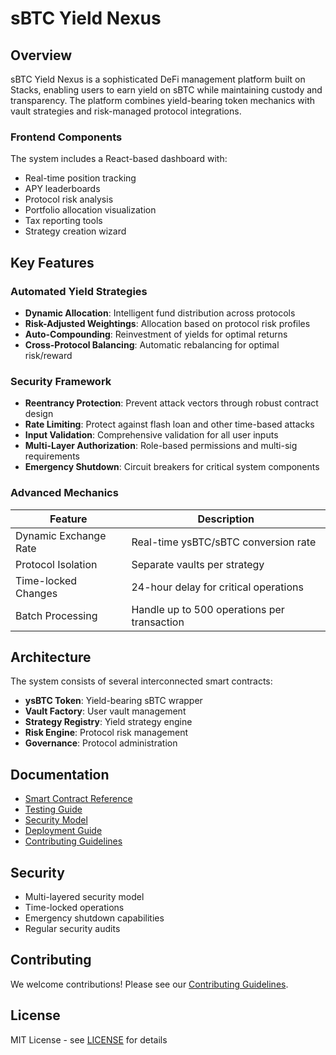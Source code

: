 # sBTC Yield Nexus

## Overview

sBTC Yield Nexus is a sophisticated DeFi management platform built on Stacks, enabling users to earn yield on sBTC while maintaining custody and transparency. The platform combines yield-bearing token mechanics with vault strategies and risk-managed protocol integrations.

### Frontend Components

The system includes a React-based dashboard with:

- Real-time position tracking
- APY leaderboards
- Protocol risk analysis
- Portfolio allocation visualization
- Tax reporting tools
- Strategy creation wizard


## Key Features

### Automated Yield Strategies

- **Dynamic Allocation**: Intelligent fund distribution across protocols
- **Risk-Adjusted Weightings**: Allocation based on protocol risk profiles
- **Auto-Compounding**: Reinvestment of yields for optimal returns
- **Cross-Protocol Balancing**: Automatic rebalancing for optimal risk/reward

### Security Framework

- **Reentrancy Protection**: Prevent attack vectors through robust contract design
- **Rate Limiting**: Protect against flash loan and other time-based attacks
- **Input Validation**: Comprehensive validation for all user inputs
- **Multi-Layer Authorization**: Role-based permissions and multi-sig requirements
- **Emergency Shutdown**: Circuit breakers for critical system components

### Advanced Mechanics

| Feature               | Description                                 |
| --------------------- | ------------------------------------------- |
| Dynamic Exchange Rate | Real-time ysBTC/sBTC conversion rate        |
| Protocol Isolation    | Separate vaults per strategy                |
| Time-locked Changes   | 24-hour delay for critical operations       |
| Batch Processing      | Handle up to 500 operations per transaction |

## Architecture

The system consists of several interconnected smart contracts:

- **ysBTC Token**: Yield-bearing sBTC wrapper
- **Vault Factory**: User vault management
- **Strategy Registry**: Yield strategy engine
- **Risk Engine**: Protocol risk management
- **Governance**: Protocol administration

## Documentation

- [Smart Contract Reference](./docs/CONTRACTS.md)
- [Testing Guide](./docs/TESTING.md)
- [Security Model](./docs/SECURITY.md)
- [Deployment Guide](./docs/DEPLOYMENT.md)
- [Contributing Guidelines](./CONTRIBUTING.md)

## Security

- Multi-layered security model
- Time-locked operations
- Emergency shutdown capabilities
- Regular security audits

## Contributing

We welcome contributions! Please see our [Contributing Guidelines](./CONTRIBUTING.md).

## License

MIT License - see [LICENSE](./LICENSE) for details
